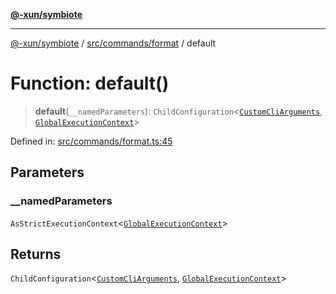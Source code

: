 [**@-xun/symbiote**](../../../../README.md)

***

[@-xun/symbiote](../../../../README.md) / [src/commands/format](../README.md) / default

# Function: default()

> **default**(`__namedParameters`): `ChildConfiguration`\<[`CustomCliArguments`](../type-aliases/CustomCliArguments.md), [`GlobalExecutionContext`](../../../configure/type-aliases/GlobalExecutionContext.md)\>

Defined in: [src/commands/format.ts:45](https://github.com/Xunnamius/symbiote/blob/b6645a7e13ad9c4a85e6a278cbf060db1e4bf320/src/commands/format.ts#L45)

## Parameters

### \_\_namedParameters

`AsStrictExecutionContext`\<[`GlobalExecutionContext`](../../../configure/type-aliases/GlobalExecutionContext.md)\>

## Returns

`ChildConfiguration`\<[`CustomCliArguments`](../type-aliases/CustomCliArguments.md), [`GlobalExecutionContext`](../../../configure/type-aliases/GlobalExecutionContext.md)\>
